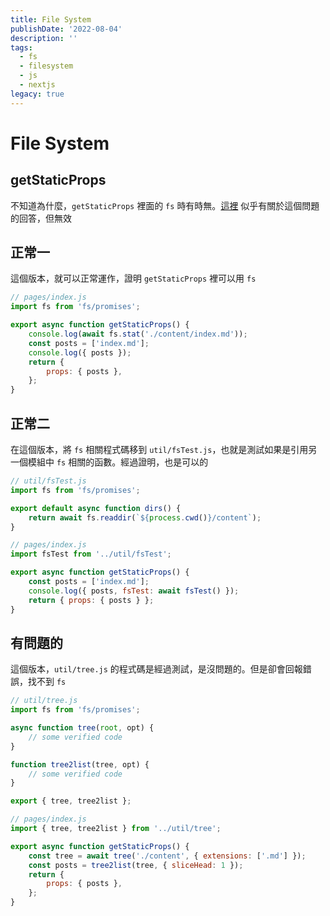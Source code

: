 ```yaml
---
title: File System
publishDate: '2022-08-04'
description: ''
tags:
  - fs
  - filesystem
  - js
  - nextjs
legacy: true
---
```


# File System

## getStaticProps

不知道為什麼，`getStaticProps` 裡面的 `fs` 時有時無。[這裡](https://github.com/vercel/next.js/discussions/12124) 似乎有關於這個問題的回答，但無效

## 正常一

這個版本，就可以正常運作，證明 `getStaticProps` 裡可以用 `fs`

```javascript
// pages/index.js
import fs from 'fs/promises';

export async function getStaticProps() {
	console.log(await fs.stat('./content/index.md'));
	const posts = ['index.md'];
	console.log({ posts });
	return {
		props: { posts },
	};
}
```

## 正常二

在這個版本，將 `fs` 相關程式碼移到 `util/fsTest.js`，也就是測試如果是引用另一個模組中 `fs` 相關的函數。經過證明，也是可以的

```javascript
// util/fsTest.js
import fs from 'fs/promises';

export default async function dirs() {
	return await fs.readdir(`${process.cwd()}/content`);
}
```

```javascript
// pages/index.js
import fsTest from '../util/fsTest';

export async function getStaticProps() {
	const posts = ['index.md'];
	console.log({ posts, fsTest: await fsTest() });
	return { props: { posts } };
}
```

## 有問題的

這個版本，`util/tree.js` 的程式碼是經過測試，是沒問題的。但是卻會回報錯誤，找不到 `fs`

```javascript
// util/tree.js
import fs from 'fs/promises';

async function tree(root, opt) {
	// some verified code
}

function tree2list(tree, opt) {
	// some verified code
}

export { tree, tree2list };
```

```javascript
// pages/index.js
import { tree, tree2list } from '../util/tree';

export async function getStaticProps() {
	const tree = await tree('./content', { extensions: ['.md'] });
	const posts = tree2list(tree, { sliceHead: 1 });
	return {
		props: { posts },
	};
}
```
